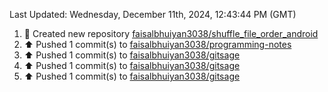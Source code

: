 <!--RECENT_ACTIVITY:last_update-->
Last Updated: Wednesday, December 11th, 2024, 12:43:44 PM (GMT)
<!--RECENT_ACTIVITY:last_update_end-->
<!--RECENT_ACTIVITY:start-->
1. 📔 Created new repository [faisalbhuiyan3038/shuffle_file_order_android](https://github.com/faisalbhuiyan3038/shuffle_file_order_android)<br>
2. ⬆️ Pushed 1 commit(s) to [faisalbhuiyan3038/programming-notes](https://github.com/faisalbhuiyan3038/programming-notes)<br>
3. ⬆️ Pushed 1 commit(s) to [faisalbhuiyan3038/gitsage](https://github.com/faisalbhuiyan3038/gitsage)<br>
4. ⬆️ Pushed 1 commit(s) to [faisalbhuiyan3038/gitsage](https://github.com/faisalbhuiyan3038/gitsage)<br>
5. ⬆️ Pushed 1 commit(s) to [faisalbhuiyan3038/gitsage](https://github.com/faisalbhuiyan3038/gitsage)<br>
<!--RECENT_ACTIVITY:end-->
